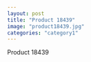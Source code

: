 ```yaml
---
layout: post
title: "Product 18439"
image: "product18439.jpg"
categories: "category1"
---
```

Product 18439

